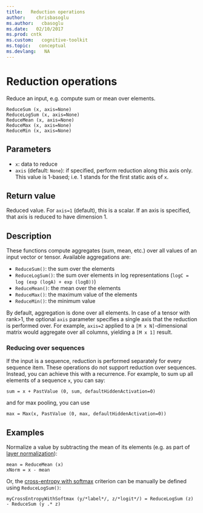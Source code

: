 ```yaml
---
title:   Reduction operations
author:    chrisbasoglu
ms.author:   cbasoglu
ms.date:   02/10/2017
ms.prod: cntk
ms.custom:   cognitive-toolkit
ms.topic:   conceptual
ms.devlang:   NA
---
```


# Reduction operations

Reduce an input, e.g. compute sum or mean over elements.

    ReduceSum (x, axis=None)
    ReduceLogSum (x, axis=None)
    ReduceMean (x, axis=None)
    ReduceMax (x, axis=None)
    ReduceMin (x, axis=None)

## Parameters

* `x`: data to reduce
* `axis` (default: `None`): if specified, perform reduction along this axis only. This value is 1-based; i.e. 1 stands for the first static axis of `x`.

## Return value

Reduced value. For `axis=1` (default), this is a scalar. If an axis is specified, that axis
is reduced to have dimension 1.

## Description

These functions compute aggregates (sum, mean, etc.) over all values of an input vector or tensor.
Available aggregations are:
* `ReduceSum()`: the sum over the elements
* `ReduceLogSum()`: the sum over elements in log representations (`logC = log (exp (logA) + exp (logB))`)
* `ReduceMean()`: the mean over the elements
* `ReduceMax()`: the maximum value of the elements
* `ReduceMin()`: the minimum value

By default, aggregation is done over all elements.
In case of a tensor with rank>1, the optional `axis` parameter specifies a single axis
that the reduction is performed over.
For example, `axis=2` applied to a `[M x N]`-dimensional matrix would aggregate over all columns,
yielding a `[M x 1]` result.

### Reducing over sequences
If the input is a sequence, reduction is performed separately for every sequence item.
These operations do not support reduction over sequences.
Instead, you can achieve this with a recurrence.
For example, to sum up all elements of a sequence `x`, you can say:

    sum = x + PastValue (0, sum, defaultHiddenActivation=0)

and for max pooling, you can use

    max = Max(x, PastValue (0, max, defaultHiddenActivation=0))

## Examples

Normalize a value by subtracting the mean of its elements (e.g. as part of [layer normalization](./BrainScript-Layers-Reference.md#batchnormalizationlayer-layernormalizationlayer-stabilizerlayer)):

    mean = ReduceMean (x)
    xNorm = x - mean

Or, the [cross-entropy with softmax](./Loss-Functions-and-Metrics.md#crossentropy-crossentropywithsoftmax) criterion can be
manually be defined using `ReduceLogSum()`:

    myCrossEntropyWithSoftmax (y/*label*/, z/*logit*/) = ReduceLogSum (z) - ReduceSum (y .* z)
